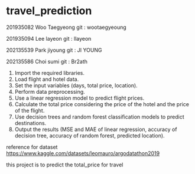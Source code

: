 # travel_prediction

201935082 Woo Taegyeong
git : wootaegyeoung

201935094 Lee layeon
git : llayeon

202135539 Park jiyoung
git : JI YOUNG

202135586 Choi sumi
git : Br2ath


1. Import the required libraries.
2. Load flight and hotel data.
3. Set the input variables (days, total price, location).
4. Perform data preprocessing.
5. Use a linear regression model to predict flight prices.
6. Calculate the total price considering the price of the hotel and the price of the flight.
7. Use decision trees and random forest classification models to predict destinations.
8. Output the results (MSE and MAE of linear regression, accuracy of decision tree, accuracy of random forest, predicted location).

reference for dataset
https://www.kaggle.com/datasets/leomauro/argodatathon2019


this project is to predict the total_price for travel
